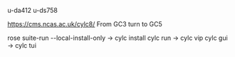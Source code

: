 u-da412
u-ds758


https://cms.ncas.ac.uk/cylc8/ From GC3 turn to GC5


rose suite-run --local-install-only -> cylc install
cylc run -> cylc vip 
cylc gui -> cylc tui

